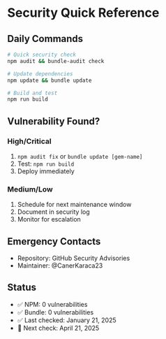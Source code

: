 # Security Quick Reference

## Daily Commands

```bash
# Quick security check
npm audit && bundle-audit check

# Update dependencies  
npm update && bundle update

# Build and test
npm run build
```

## Vulnerability Found?

### High/Critical
1. `npm audit fix` or `bundle update [gem-name]`
2. Test: `npm run build`
3. Deploy immediately

### Medium/Low  
1. Schedule for next maintenance window
2. Document in security log
3. Monitor for escalation

## Emergency Contacts
- Repository: GitHub Security Advisories
- Maintainer: @CanerKaraca23

## Status
- ✅ NPM: 0 vulnerabilities
- ✅ Bundle: 0 vulnerabilities  
- ✅ Last checked: January 21, 2025
- 🔄 Next check: April 21, 2025
